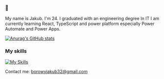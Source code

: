  ### 👋 

My name is Jakub. I'm 24. I graduated with an engineering degree In IT I am currently learning React, TypeScript and power platform especially Power Automate and Power Apps.


 
 [![Anurag's GitHub stats](https://github-readme-stats.vercel.app/api?username=Jakbor32)](https://github.com/anuraghazra/github-readme-stats)
 
  ### My skills
  [![My Skills](https://skillicons.dev/icons?i=html,css,js,bootstrap,wordpress,git,react,tailwind)](https://skillicons.dev)

 Contact me: borowyjakub32@gmail.com
